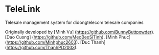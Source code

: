 # TeleLink
Telesale management system for didongtelecom telesale companies

Originally developed by 
[Minh Vu] (https://github.com/BunnyButtpowder).
[Dao Cuong] (https://github.com/MeoBeoSiTinh).
[Minh Phuc] (https://github.com/Minhphuc2603).
[Duc Thanh] (https://github.com/ThanhPD2003).
